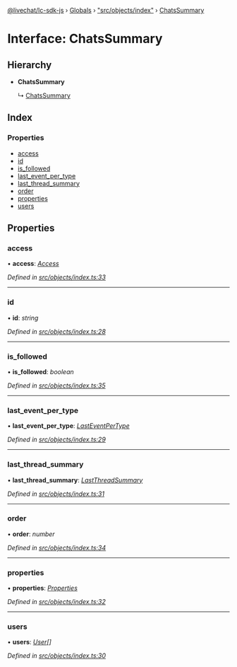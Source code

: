 [@livechat/lc-sdk-js](../README.md) › [Globals](../globals.md) › ["src/objects/index"](../modules/_src_objects_index_.md) › [ChatsSummary](_src_objects_index_.chatssummary.md)

# Interface: ChatsSummary

## Hierarchy

* **ChatsSummary**

  ↳ [ChatsSummary](_src_agent_structures_.chatssummary.md)

## Index

### Properties

* [access](_src_objects_index_.chatssummary.md#access)
* [id](_src_objects_index_.chatssummary.md#id)
* [is_followed](_src_objects_index_.chatssummary.md#is_followed)
* [last_event_per_type](_src_objects_index_.chatssummary.md#last_event_per_type)
* [last_thread_summary](_src_objects_index_.chatssummary.md#last_thread_summary)
* [order](_src_objects_index_.chatssummary.md#order)
* [properties](_src_objects_index_.chatssummary.md#properties)
* [users](_src_objects_index_.chatssummary.md#users)

## Properties

###  access

• **access**: *[Access](_src_objects_index_.access.md)*

*Defined in [src/objects/index.ts:33](https://github.com/livechat/lc-sdk-js/blob/9364105/src/objects/index.ts#L33)*

___

###  id

• **id**: *string*

*Defined in [src/objects/index.ts:28](https://github.com/livechat/lc-sdk-js/blob/9364105/src/objects/index.ts#L28)*

___

###  is_followed

• **is_followed**: *boolean*

*Defined in [src/objects/index.ts:35](https://github.com/livechat/lc-sdk-js/blob/9364105/src/objects/index.ts#L35)*

___

###  last_event_per_type

• **last_event_per_type**: *[LastEventPerType](_src_objects_index_.lasteventpertype.md)*

*Defined in [src/objects/index.ts:29](https://github.com/livechat/lc-sdk-js/blob/9364105/src/objects/index.ts#L29)*

___

###  last_thread_summary

• **last_thread_summary**: *[LastThreadSummary](_src_objects_index_.lastthreadsummary.md)*

*Defined in [src/objects/index.ts:31](https://github.com/livechat/lc-sdk-js/blob/9364105/src/objects/index.ts#L31)*

___

###  order

• **order**: *number*

*Defined in [src/objects/index.ts:34](https://github.com/livechat/lc-sdk-js/blob/9364105/src/objects/index.ts#L34)*

___

###  properties

• **properties**: *[Properties](_src_objects_index_.properties.md)*

*Defined in [src/objects/index.ts:32](https://github.com/livechat/lc-sdk-js/blob/9364105/src/objects/index.ts#L32)*

___

###  users

• **users**: *[User](../modules/_src_objects_index_.md#user)[]*

*Defined in [src/objects/index.ts:30](https://github.com/livechat/lc-sdk-js/blob/9364105/src/objects/index.ts#L30)*
